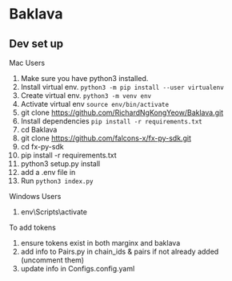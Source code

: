 # Baklava

## Dev set up

Mac Users

1. Make sure you have python3 installed.
2. Install virtual env. `python3 -m pip install --user virtualenv`
3. Create virtual env. `python3 -m venv env`
4. Activate virtual env `source env/bin/activate`
5. git clone https://github.com/RichardNgKongYeow/Baklava.git
6. Install dependencies `pip install -r requirements.txt`
7. cd Baklava
8. git clone https://github.com/falcons-x/fx-py-sdk.git
9. cd fx-py-sdk
10. pip install -r requirements.txt
11. python3 setup.py install
12. add a .env file in 
13. Run `python3 index.py`

Windows Users
1. env\Scripts\activate


To add tokens
1. ensure tokens exist in both marginx and baklava
2. add info to Pairs.py in chain_ids & pairs if not already added (uncomment them)
3. update info in Configs.config.yaml